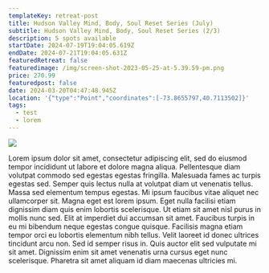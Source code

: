 ```yaml
---
templateKey: retreat-post
title: Hudson Valley Mind, Body, Soul Reset Series (July)
subtitle: Hudson Valley Mind, Body, Soul Reset Series (2/3)
description: 5 spots available
startDate: 2024-07-19T19:04:05.619Z
endDate: 2024-07-21T19:04:05.631Z
featuredRetreat: false
featuredimage: /img/screen-shot-2023-05-25-at-5.39.59-pm.png
price: 270.99
featuredpost: false
date: 2024-03-20T04:47:48.945Z
location: '{"type":"Point","coordinates":[-73.8655797,40.7113502]}'
tags:
  - test
  - lorem
---
```

![](/img/montana.jpeg)

Lorem ipsum dolor sit amet, consectetur adipiscing elit, sed do eiusmod tempor incididunt ut labore et dolore magna aliqua. Pellentesque diam volutpat commodo sed egestas egestas fringilla. Malesuada fames ac turpis egestas sed. Semper quis lectus nulla at volutpat diam ut venenatis tellus. Massa sed elementum tempus egestas. Mi ipsum faucibus vitae aliquet nec ullamcorper sit. Magna eget est lorem ipsum. Eget nulla facilisi etiam dignissim diam quis enim lobortis scelerisque. Ut etiam sit amet nisl purus in mollis nunc sed. Elit at imperdiet dui accumsan sit amet. Faucibus turpis in eu mi bibendum neque egestas congue quisque. Facilisis magna etiam tempor orci eu lobortis elementum nibh tellus. Velit laoreet id donec ultrices tincidunt arcu non. Sed id semper risus in. Quis auctor elit sed vulputate mi sit amet. Dignissim enim sit amet venenatis urna cursus eget nunc scelerisque. Pharetra sit amet aliquam id diam maecenas ultricies mi.